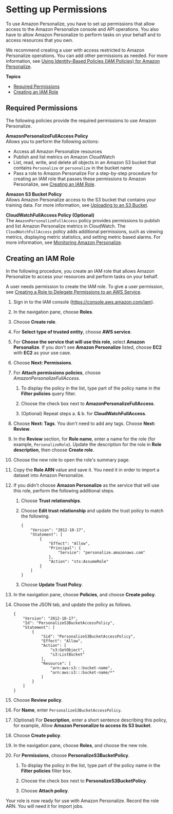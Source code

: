 # Setting up Permissions<a name="aws-personalize-set-up-permissions"></a>

To use Amazon Personalize, you have to set up permissions that allow access to the Amazon Personalize console and API operations\. You also have to allow Amazon Personalize to perform tasks on your behalf and to access resources that you own\.

We recommend creating a user with access restricted to Amazon Personalize operations\. You can add other permissions as needed\. For more information, see [Using Identity\-Based Policies \(IAM Policies\) for Amazon Personalize](using-identity-based-policies.md)\.

**Topics**
+ [Required Permissions](#set-up-required-permissions)
+ [Creating an IAM Role](#set-up-create-role-with-permissions)

## Required Permissions<a name="set-up-required-permissions"></a>

The following policies provide the required permissions to use Amazon Personalize\.

**AmazonPersonalizeFullAccess Policy**  
Allows you to perform the following actions:  
+ Access all Amazon Personalize resources
+ Publish and list metrics on Amazon CloudWatch
+ List, read, write, and delete all objects in an Amazon S3 bucket that contains `Personalize` or `personalize` in the bucket name
+ Pass a role to Amazon Personalize
For a step\-by\-step procedure for creating an IAM role that passes these permissions to Amazon Personalize, see [Creating an IAM Role](#set-up-create-role-with-permissions)\.

**Amazon S3 Bucket Policy**  
Allows Amazon Personalize access to the S3 bucket that contains your training data\. For more information, see [Uploading to an S3 Bucket](data-prep-upload-s3.md)\.

**CloudWatchFullAccess Policy \(Optional\)**  
The `AmazonPersonalizeFullAccess` policy provides permissions to publish and list Amazon Personalize metrics in CloudWatch\. The `CloudWatchFullAccess` policy adds additional permissions, such as viewing metrics, displaying metric statistics, and setting metric based alarms\. For more information, see [Monitoring Amazon Personalize](personalize-monitoring.md)\.

## Creating an IAM Role<a name="set-up-create-role-with-permissions"></a>

In the following procedure, you create an IAM role that allows Amazon Personalize to access your resources and perform tasks on your behalf\.

A user needs permission to create the IAM role\. To give a user permission, see [Creating a Role to Delegate Permissions to an AWS Service](https://docs.aws.amazon.com/IAM/latest/UserGuide/id_roles_create_for-service.html)\.

1. Sign in to the IAM console \([https://console\.aws\.amazon\.com/iam](https://console.aws.amazon.com/iam)\)\.

1. In the navigation pane, choose **Roles**\.

1. Choose **Create role**\.

1. For **Select type of trusted entity**, choose **AWS service**\.

1. For **Choose the service that will use this role**, select **Amazon Personalize**\. If you don't see **Amazon Personalize** listed, choose **EC2** with **EC2** as your use case\.

1. Choose **Next: Permissions**\.

1. For **Attach permissions policies**, choose *AmazonPersonalizeFullAccess*\.

   1. To display the policy in the list, type part of the policy name in the **Filter policies** query filter\.

   1. Choose the check box next to **AmazonPersonalizeFullAccess**\.

   1. \(Optional\) Repeat steps a\. & b\. for **CloudWatchFullAccess**\.

1. Choose **Next: Tags**\. You don't need to add any tags\. Choose **Next: Review**\.

1. In the **Review** section, for **Role name**, enter a name for the role \(for example, `PersonalizeRole`\)\. Update the description for the role in **Role description**, then choose **Create role**\.

1. Choose the new role to open the role's summary page\.

1. Copy the **Role ARN** value and save it\. You need it in order to import a dataset into Amazon Personalize\.

1. If you didn't choose **Amazon Personalize** as the service that will use this role, perform the following additional steps\.

   1. Choose **Trust relationships**\.

   1. Choose **Edit trust relationship** and update the trust policy to match the following\.

      ```
      {
          "Version": "2012-10-17",
          "Statement": [
              {
                  "Effect": "Allow",
                  "Principal": {
                      "Service": "personalize.amazonaws.com"
                  },
                  "Action": "sts:AssumeRole"
              }
          ]
      }
      ```

   1. Choose **Update Trust Policy**\.

1. In the navigation pane, choose **Policies**, and choose **Create policy**\.

1. Choose the JSON tab, and update the policy as follows\.

   ```
   {
       "Version": "2012-10-17",
       "Id": "PersonalizeS3BucketAccessPolicy",
       "Statement": [
           {
               "Sid": "PersonalizeS3BucketAccessPolicy",
               "Effect": "Allow",
               "Action": [
                   "s3:GetObject",
                   "s3:ListBucket"
               ],
               "Resource": [
                   "arn:aws:s3:::bucket-name",
                   "arn:aws:s3:::bucket-name/*"
               ]
           }
       ]
   }
   ```

1. Choose **Review policy**\.

1. For **Name**, enter `PersonalizeS3BucketAccessPolicy`\.

1. \(Optional\) For **Description**, enter a short sentence describing this policy, for example, Allow **Amazon Personalize to access its S3 bucket**\.

1. Choose **Create policy**\.

1. In the navigation pane, choose **Roles**, and choose the new role\.

1. For **Permissions**, choose **PersonalizeS3BucketPolicy**\.

   1. To display the policy in the list, type part of the policy name in the **Filter policies** filter box\.

   1. Choose the check box next to **PersonalizeS3BucketPolicy**\.

   1. Choose **Attach policy**\.

Your role is now ready for use with Amazon Personalize\. Record the role ARN\. You will need it for import jobs\.